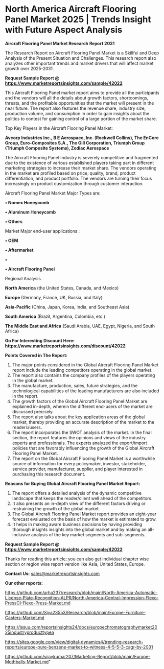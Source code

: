 # North America Aircraft Flooring Panel Market 2025 | Trends Insight with Future Aspect Analysis

<strong>Aircraft Flooring Panel Market Research Report 2031</strong>

The Research Report on Aircraft Flooring Panel Market is a Skillful and Deep Analysis of the Present Situation and Challenges. This research report also analyzes other important trends and market drivers that will affect market growth over 2025-2031.

<strong>Request Sample Report @ <a href=https://www.marketreportsinsights.com/sample/42022>https://www.marketreportsinsights.com/sample/42022</a></strong>

This Aircraft Flooring Panel market report aims to provide all the participants and the vendors will all the details about growth factors, shortcomings, threats, and the profitable opportunities that the market will present in the near future. The report also features the revenue share, industry size, production volume, and consumption in order to gain insights about the politics to contest for gaining control of a large portion of the market share.

Top Key Players in the Aircraft Flooring Panel Market:

<strong>Avcorp Industries Inc., B E Aerospace, Inc. (Rockwell Collins), The EnCore Group, Euro-Composites S.A., The Gill Corporation, Triumph Group (Triumph Composite Systems), Zodiac Aerospace</strong>

The Aircraft Flooring Panel Industry is severely competitive and fragmented due to the existence of various established players taking part in different marketing strategies to increase their market share. The vendors operating in the market are profiled based on price, quality, brand, product differentiation, and product portfolio. The vendors are turning their focus increasingly on product customization through customer interaction.

Aircraft Flooring Panel Market Major Types are:

<strong>•  Nomex Honeycomb

•  Aluminum Honeycomb

•  Others</strong>

Market Major end-user applications :

<strong>•  OEM

•  Aftermarket

•  

•  Aircraft Flooring Panel</strong>

Regional Analysis

</u><strong><b>North America</b></strong> (the United States, Canada, and Mexico)

<strong><b>Europe </b></strong>(Germany, France, UK, Russia, and Italy)

<strong><b>Asia-Pacific</b></strong> (China, Japan, Korea, India, and Southeast Asia)

<strong><b>South America</b></strong> (Brazil, Argentina, Colombia, etc.)

<strong><b>The Middle East and Africa</b></strong> (Saudi Arabia, UAE, Egypt, Nigeria, and South Africa)

<strong>Go For Interesting Discount Here: <a href=https://www.marketreportsinsights.com/discount/42022>https://www.marketreportsinsights.com/discount/42022</a></strong>

<strong>Points Covered in The Report:</strong>
<ol>
  <li>The major points considered in the Global Aircraft Flooring Panel Market report include the leading competitors operating in the global market.</li>
  <li>The report also contains the company profiles of the players operating in the global market.</li>
  <li>The manufacture, production, sales, future strategies, and the technological capabilities of the leading manufacturers are also included in the report.</li>
  <li>The growth factors of the Global Aircraft Flooring Panel Market are explained in-depth, wherein the different end-users of the market are discussed precisely.</li>
  <li>The report also talks about the key application areas of the global market, thereby providing an accurate description of the market to the readers/users.</li>
  <li>The report incorporates the SWOT analysis of the market. In the final section, the report features the opinions and views of the industry experts and professionals. The experts analyzed the export/import policies that are favorably influencing the growth of the Global Aircraft Flooring Panel Market.</li>
  <li>The report on the Global Aircraft Flooring Panel Market is a worthwhile source of information for every policymaker, investor, stakeholder, service provider, manufacturer, supplier, and player interested in purchasing this research document.</li>
</ol>
<strong>Reasons for Buying Global Aircraft Flooring Panel Market Report:</strong>

<ol>
  <li>The report offers a detailed analysis of the dynamic competitive landscape that keeps the reader/client well ahead of the competitors.</li>
  <li>It also presents an in-depth view of the different factors driving or restraining the growth of the global market.</li>
  <li>The Global Aircraft Flooring Panel Market report provides an eight-year forecast evaluated on the basis of how the market is estimated to grow.</li>
  <li>It helps in making aware business decisions by having providing thorough insights insights into the global market and by making an all-inclusive analysis of the key market segments and sub-segments.</li>
</ol>
<strong>Request Sample Report @ <a href=https://www.marketreportsinsights.com/sample/42022>https://www.marketreportsinsights.com/sample/42022</a></strong>


Thanks for reading this article; you can also get individual chapter wise section or region wise report version like Asia, United States, Europe.

<strong>Contact Us:</strong>
sales@marketreportsinsights.com

<strong>Our other reports:</strong>

<a href=https://github.com/arha237/research/blob/main/North-America-Automatic-License-Plate-Recognition-ALPR/North-America-Central-Impression-Flexo-PressCI-Flexo-Press-Market.md>https://github.com/arha237/research/blob/main/North-America-Automatic-License-Plate-Recognition-ALPR/North-America-Central-Impression-Flexo-PressCI-Flexo-Press-Market.md</a>

<a href=https://github.com/Siya23553/Research/blob/main/Europe-Furniture-Casters-Market.md>https://github.com/Siya23553/Research/blob/main/Europe-Furniture-Casters-Market.md</a>

<a href=https://issuu.com/reportsinsights24/docs/europechromatographymarket2025industryproducttypea>https://issuu.com/reportsinsights24/docs/europechromatographymarket2025industryproducttypea</a>

<a href=https://sites.google.com/view/digital-dynamics4/trending-research-reports/europe-pure-benzene-market-to-witness-4-5-5-3-cagr-by-2031>https://sites.google.com/view/digital-dynamics4/trending-research-reports/europe-pure-benzene-market-to-witness-4-5-5-3-cagr-by-2031</a>

<a href=https://github.com/vijaykumar207/Marketing-Report/blob/main/Europe-Mothballs-Market.md>https://github.com/vijaykumar207/Marketing-Report/blob/main/Europe-Mothballs-Market.md</a>"
